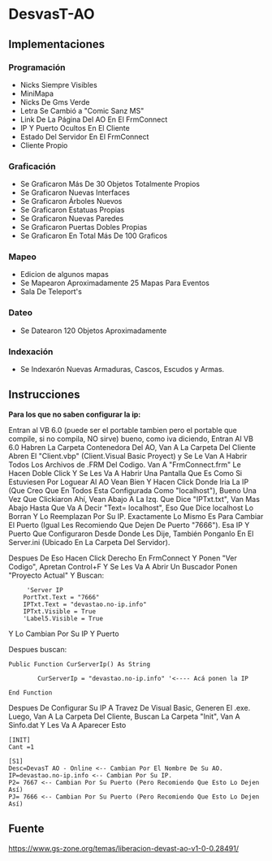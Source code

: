 # DesvasT-AO

## Implementaciones

### Programación

- Nicks Siempre Visibles
- MiniMapa
- Nicks De Gms Verde
- Letra Se Cambió a "Comic Sanz MS"
- Link De La Página Del AO En El FrmConnect
- IP Y Puerto Ocultos En El Cliente
- Estado Del Servidor En El FrmConnect
- Cliente Propio

### Graficación

- Se Graficaron Más De 30 Objetos Totalmente Propios
- Se Graficaron Nuevas Interfaces
- Se Graficaron Árboles Nuevos
- Se Graficaron Estatuas Propias
- Se Graficaron Nuevas Paredes
- Se Graficaron Puertas Dobles Propias
- Se Graficaron En Total Más De 100 Graficos

### Mapeo

- Edicion de algunos mapas
- Se Mapearon Aproximadamente 25 Mapas Para Eventos
- Sala De Teleport's

### Dateo

- Se Datearon 120 Objetos Aproximadamente

### Indexación

- Se Indexarón Nuevas Armaduras, Cascos, Escudos y Armas.

## Instrucciones

**Para los que no saben configurar la ip:**

Entran al VB 6.0 (puede ser el portable tambien pero el portable que compile, si no compila, NO sirve) bueno, como iva diciendo, Entran Al VB 6.0 Habren La Carpeta Contenedora Del AO, Van A La Carpeta Del Cliente Abren El "Client.vbp" (Client.Visual Basic Proyect) y Se Le Van A Habrir Todos Los Archivos de .FRM Del Codigo. Van A "FrmConnect.frm" Le Hacen Doble Click Y Se Les Va A Habrir Una Pantalla Que Es Como Si Estuviesen Por Loguear Al AO Vean Bien Y Hacen Click Donde Iria La IP (Que Creo Que En Todos Esta Configurada Como "localhost"), Bueno Una Vez Que Clickiaron Ahí, Vean Abajo A La Izq. Que Dice "IPTxt.txt", Van Mas Abajo Hasta Que Va A Decir "Text= localhost", Eso Que Dice localhost Lo Borran Y Lo Reemplazan Por Su IP. Exactamente Lo Mismo Es Para Cambiar El Puerto (Igual Les Recomiendo Que Dejen De Puerto "7666"). Esa IP Y Puerto Que Configuraron Desde Donde Les Dije, También Ponganlo En El Server.ini (Ubicado En La Carpeta Del Servidor).

Despues De Eso Hacen Click Derecho En FrmConnect Y Ponen "Ver Codigo", Apretan Control+F Y Se Les Va A Abrir Un Buscador Ponen "Proyecto Actual" Y Buscan:

```
     'Server IP
    PortTxt.Text = "7666"
    IPTxt.Text = "devastao.no-ip.info"
    IPTxt.Visible = True
    'Label5.Visible = True
```

Y Lo Cambian Por Su IP Y Puerto

Despues buscan:

```
Public Function CurServerIp() As String
 
        CurServerIp = "devastao.no-ip.info" '<---- Acá ponen la IP
 
End Function
```

Despues De Configurar Su IP A Travez De Visual Basic, Generen El .exe.
Luego, Van A La Carpeta Del Cliente, Buscan La Carpeta "Init", Van A Sinfo.dat Y Les Va A Aparecer Esto

```
[INIT]
Cant =1

[S1]
Desc=DevasT AO - Online <-- Cambian Por El Nombre De Su AO.
IP=devastao.no-ip.info <-- Cambian Por Su IP.
P2= 7667 <-- Cambian Por Su Puerto (Pero Recomiendo Que Esto Lo Dejen Así)
PJ= 7666 <-- Cambian Por Su Puerto (Pero Recomiendo Que Esto Lo Dejen Así)
```

## Fuente

https://www.gs-zone.org/temas/liberacion-devast-ao-v1-0-0.28491/
